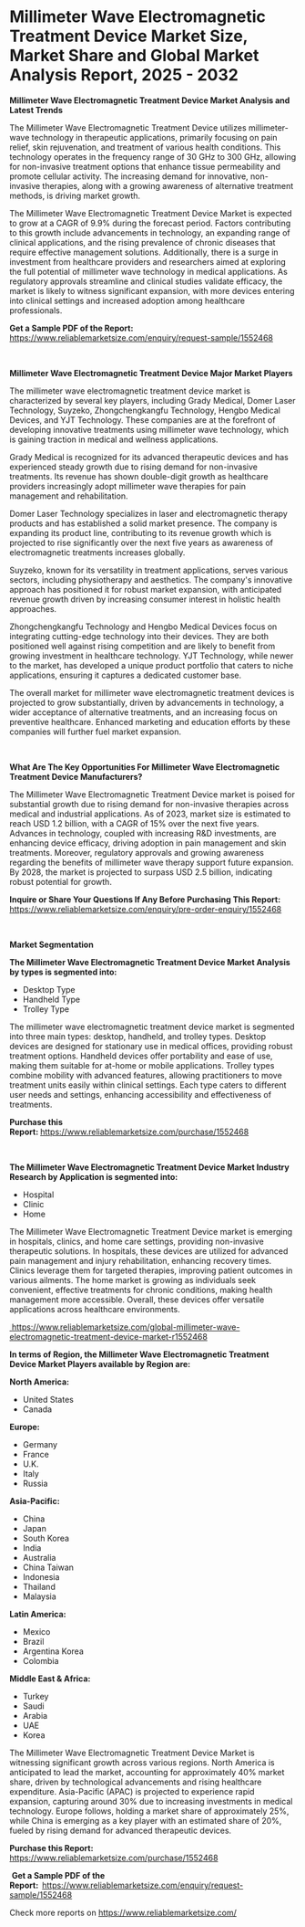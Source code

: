 <p><h1>Millimeter Wave Electromagnetic Treatment Device Market Size, Market Share and Global Market Analysis Report, 2025 - 2032</h1></p><p><strong>Millimeter Wave Electromagnetic Treatment Device Market Analysis and Latest Trends</strong></p>
<p><p>The Millimeter Wave Electromagnetic Treatment Device utilizes millimeter-wave technology in therapeutic applications, primarily focusing on pain relief, skin rejuvenation, and treatment of various health conditions. This technology operates in the frequency range of 30 GHz to 300 GHz, allowing for non-invasive treatment options that enhance tissue permeability and promote cellular activity. The increasing demand for innovative, non-invasive therapies, along with a growing awareness of alternative treatment methods, is driving market growth.</p><p>The Millimeter Wave Electromagnetic Treatment Device Market is expected to grow at a CAGR of 9.9% during the forecast period. Factors contributing to this growth include advancements in technology, an expanding range of clinical applications, and the rising prevalence of chronic diseases that require effective management solutions. Additionally, there is a surge in investment from healthcare providers and researchers aimed at exploring the full potential of millimeter wave technology in medical applications. As regulatory approvals streamline and clinical studies validate efficacy, the market is likely to witness significant expansion, with more devices entering into clinical settings and increased adoption among healthcare professionals.</p></p>
<p><strong>Get a Sample PDF of the Report:&nbsp;</strong> <a href="https://www.reliablemarketsize.com/enquiry/request-sample/1552468?utm_campaign=2804&utm_medium=2&utm_source=Github&utm_content=ia&utm_term=04032025&utm_id=millimeter-wave-electromagnetic-treatment-device">https://www.reliablemarketsize.com/enquiry/request-sample/1552468</a></p>
<p>&nbsp;</p>
<p><strong>Millimeter Wave Electromagnetic Treatment Device Major Market Players</strong></p>
<p><p>The millimeter wave electromagnetic treatment device market is characterized by several key players, including Grady Medical, Domer Laser Technology, Suyzeko, Zhongchengkangfu Technology, Hengbo Medical Devices, and YJT Technology. These companies are at the forefront of developing innovative treatments using millimeter wave technology, which is gaining traction in medical and wellness applications.</p><p>Grady Medical is recognized for its advanced therapeutic devices and has experienced steady growth due to rising demand for non-invasive treatments. Its revenue has shown double-digit growth as healthcare providers increasingly adopt millimeter wave therapies for pain management and rehabilitation.</p><p>Domer Laser Technology specializes in laser and electromagnetic therapy products and has established a solid market presence. The company is expanding its product line, contributing to its revenue growth which is projected to rise significantly over the next five years as awareness of electromagnetic treatments increases globally.</p><p>Suyzeko, known for its versatility in treatment applications, serves various sectors, including physiotherapy and aesthetics. The company's innovative approach has positioned it for robust market expansion, with anticipated revenue growth driven by increasing consumer interest in holistic health approaches.</p><p>Zhongchengkangfu Technology and Hengbo Medical Devices focus on integrating cutting-edge technology into their devices. They are both positioned well against rising competition and are likely to benefit from growing investment in healthcare technology. YJT Technology, while newer to the market, has developed a unique product portfolio that caters to niche applications, ensuring it captures a dedicated customer base.</p><p>The overall market for millimeter wave electromagnetic treatment devices is projected to grow substantially, driven by advancements in technology, a wider acceptance of alternative treatments, and an increasing focus on preventive healthcare. Enhanced marketing and education efforts by these companies will further fuel market expansion.</p></p>
<p>&nbsp;</p>
<p><strong>What Are The Key Opportunities For Millimeter Wave Electromagnetic Treatment Device Manufacturers?</strong></p>
<p><p>The Millimeter Wave Electromagnetic Treatment Device market is poised for substantial growth due to rising demand for non-invasive therapies across medical and industrial applications. As of 2023, market size is estimated to reach USD 1.2 billion, with a CAGR of 15% over the next five years. Advances in technology, coupled with increasing R&D investments, are enhancing device efficacy, driving adoption in pain management and skin treatments. Moreover, regulatory approvals and growing awareness regarding the benefits of millimeter wave therapy support future expansion. By 2028, the market is projected to surpass USD 2.5 billion, indicating robust potential for growth.</p></p>
<p><strong>Inquire or Share Your Questions If Any Before Purchasing This Report:</strong> <a href="https://www.reliablemarketsize.com/enquiry/pre-order-enquiry/1552468?utm_campaign=2804&utm_medium=2&utm_source=Github&utm_content=ia&utm_term=04032025&utm_id=millimeter-wave-electromagnetic-treatment-device">https://www.reliablemarketsize.com/enquiry/pre-order-enquiry/1552468</a></p>
<p>&nbsp;</p>
<p><strong>Market Segmentation</strong></p>
<p><strong>The Millimeter Wave Electromagnetic Treatment Device Market Analysis by types is segmented into:</strong></p>
<p><ul><li>Desktop Type</li><li>Handheld Type</li><li>Trolley Type</li></ul></p>
<p><p>The millimeter wave electromagnetic treatment device market is segmented into three main types: desktop, handheld, and trolley types. Desktop devices are designed for stationary use in medical offices, providing robust treatment options. Handheld devices offer portability and ease of use, making them suitable for at-home or mobile applications. Trolley types combine mobility with advanced features, allowing practitioners to move treatment units easily within clinical settings. Each type caters to different user needs and settings, enhancing accessibility and effectiveness of treatments.</p></p>
<p><strong>Purchase this Report:&nbsp;</strong><a href="https://www.reliablemarketsize.com/purchase/1552468?utm_campaign=2804&utm_medium=2&utm_source=Github&utm_content=ia&utm_term=04032025&utm_id=millimeter-wave-electromagnetic-treatment-device">https://www.reliablemarketsize.com/purchase/1552468</a></p>
<p>&nbsp;</p>
<p><strong>The Millimeter Wave Electromagnetic Treatment Device Market Industry Research by Application is segmented into:</strong></p>
<p><ul><li>Hospital</li><li>Clinic</li><li>Home</li></ul></p>
<p><p>The Millimeter Wave Electromagnetic Treatment Device market is emerging in hospitals, clinics, and home care settings, providing non-invasive therapeutic solutions. In hospitals, these devices are utilized for advanced pain management and injury rehabilitation, enhancing recovery times. Clinics leverage them for targeted therapies, improving patient outcomes in various ailments. The home market is growing as individuals seek convenient, effective treatments for chronic conditions, making health management more accessible. Overall, these devices offer versatile applications across healthcare environments.</p></p>
<p><a href="https://www.reliablemarketsize.com/global-millimeter-wave-electromagnetic-treatment-device-market-r1552468?utm_campaign=2804&utm_medium=2&utm_source=Github&utm_content=ia&utm_term=04032025&utm_id=millimeter-wave-electromagnetic-treatment-device">&nbsp;https://www.reliablemarketsize.com/global-millimeter-wave-electromagnetic-treatment-device-market-r1552468</a></p>
<p><strong>In terms of Region, the Millimeter Wave Electromagnetic Treatment Device Market Players available by Region are:</strong></p>
<p>
    <p> <strong> North America: </strong>
        <ul>
            <li>United States</li>
            <li>Canada</li>
        </ul>
        </p> 
    <p> <strong> Europe: </strong>
        <ul>
            <li>Germany</li>
            <li>France</li>
            <li>U.K.</li>
            <li>Italy</li>
            <li>Russia</li>
        </ul>
        </p> 
    <p> <strong> Asia-Pacific: </strong>
        <ul>
            <li>China</li>
            <li>Japan</li>
            <li>South Korea</li>
            <li>India</li>
            <li>Australia</li>
            <li>China Taiwan</li>
            <li>Indonesia</li>
            <li>Thailand</li>
            <li>Malaysia</li>
        </ul>
        </p> 
    <p> <strong> Latin America: </strong>
        <ul>
            <li>Mexico</li>
            <li>Brazil</li>
            <li>Argentina Korea</li>
            <li>Colombia</li>
        </ul>
        </p> 
    <p> <strong> Middle East & Africa: </strong>
        <ul>
            <li>Turkey</li>
            <li>Saudi</li>
            <li>Arabia</li>
            <li>UAE</li>
            <li>Korea</li>
        </ul>
    </p>
    </p>
<p><p>The Millimeter Wave Electromagnetic Treatment Device Market is witnessing significant growth across various regions. North America is anticipated to lead the market, accounting for approximately 40% market share, driven by technological advancements and rising healthcare expenditure. Asia-Pacific (APAC) is projected to experience rapid expansion, capturing around 30% due to increasing investments in medical technology. Europe follows, holding a market share of approximately 25%, while China is emerging as a key player with an estimated share of 20%, fueled by rising demand for advanced therapeutic devices.</p></p>
<p><strong>Purchase this Report: </strong><a href="https://www.reliablemarketsize.com/purchase/1552468?utm_campaign=2804&utm_medium=2&utm_source=Github&utm_content=ia&utm_term=04032025&utm_id=millimeter-wave-electromagnetic-treatment-device">https://www.reliablemarketsize.com/purchase/1552468</a></p>
<p>&nbsp;<strong>Get a Sample PDF of the Report:&nbsp;&nbsp;</strong><a href="https://www.reliablemarketsize.com/enquiry/request-sample/1552468?utm_campaign=2804&utm_medium=2&utm_source=Github&utm_content=ia&utm_term=04032025&utm_id=millimeter-wave-electromagnetic-treatment-device">https://www.reliablemarketsize.com/enquiry/request-sample/1552468</a></p>
<p><strong></strong></p>
<p>Check more reports on <a href="https://www.reliablemarketsize.com/?utm_campaign=2804&utm_medium=2&utm_source=Github&utm_content=ia&utm_term=04032025&utm_id=millimeter-wave-electromagnetic-treatment-device">https://www.reliablemarketsize.com/</a></p>